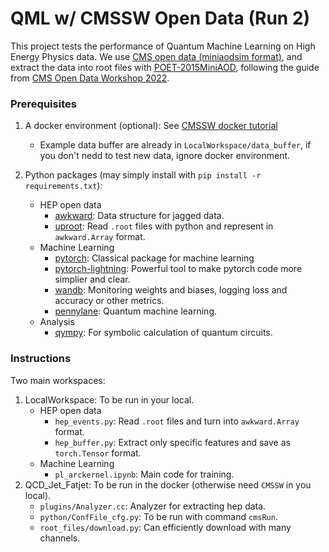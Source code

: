 # QML w/ CMSSW Open Data (Run 2)

This project tests the performance of Quantum Machine Learning on High Energy Physics data. We use [CMS open data (miniaodsim format)](https://opendata.cern.ch/search?page=1&size=20&experiment=CMS&year=2015&file_type=miniaodsim), and extract the data into root files with [POET-2015MiniAOD](https://github.com/cms-opendata-analyses/PhysObjectExtractorTool/tree/2015MiniAOD), following the guide from [CMS Open Data Workshop 2022](https://cms-opendata-workshop.github.io/2022-08-01-cms-open-data-workshop/).

### Prerequisites
1. A docker environment (optional): See [CMSSW docker tutorial](https://cms-opendata-workshop.github.io/workshop2022-lesson-docker/)
    - Example data buffer are already in `LocalWorkspace/data_buffer`, if you don't nedd to test new data, ignore docker environment.

2. Python packages (may simply install with `pip install -r requirements.txt`):
   - HEP open data 
     - [awkward](https://awkward-array.org/quickstart.html): Data structure for jagged data.
     - [uproot](https://uproot.readthedocs.io/en/latest/): Read `.root` files with python and represent in `awkward.Array` format.
   - Machine Learning
     - [pytorch](https://pytorch.org): Classical package for machine learning
     - [pytorch-lightning](https://www.pytorchlightning.ai): Powerful tool to make pytorch code more simplier and clear.
     - [wandb](https://docs.wandb.ai): Monitoring weights and biases, logging loss and accuracy or other metrics.
     - [pennylane](https://pennylane.ai): Quantum machine learning.
   - Analysis
     - [qympy](https://github.com/r08222011/Qympy): For symbolic calculation of quantum circuits.

### Instructions
Two main workspaces:
1. LocalWorkspace: To be run in your local.
   - HEP open data
     - `hep_events.py`: Read `.root` files and turn into `awkward.Array` format.
     - `hep_buffer.py`: Extract only specific features and save as `torch.Tensor` format.
   - Machine Learning
     - `pl_arckernel.ipynb`: Main code for training.
2. QCD_Jet_Fatjet: To be run in the docker (otherwise need `CMSSW` in you local).
    - `plugins/Analyzer.cc`: Analyzer for extracting hep data.
    - `python/ConfFile_cfg.py`: To be run with command `cmsRun`.
    - `root_files/download.py`: Can efficiently download with many channels.
